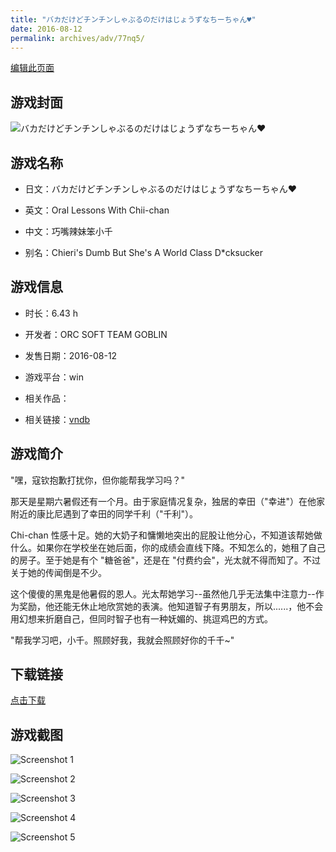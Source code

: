 ```yaml
---
title: "バカだけどチンチンしゃぶるのだけはじょうずなちーちゃん♥"
date: 2016-08-12
permalink: archives/adv/77nq5/
---
```

[编辑此页面](https://github.com/ACG-3/ADV3-source/blob/main/source/_posts/%E3%83%90%E3%82%AB%E3%81%A0%E3%81%91%E3%81%A9%E3%83%81%E3%83%B3%E3%83%81%E3%83%B3%E3%81%97%E3%82%83%E3%81%B6%E3%82%8B%E3%81%AE%E3%81%A0%E3%81%91%E3%81%AF%E3%81%98%E3%82%87%E3%81%86%E3%81%9A%E3%81%AA%E3%81%A1%E3%83%BC%E3%81%A1%E3%82%83%E3%82%93%E2%99%A5.md)

## 游戏封面

![バカだけどチンチンしゃぶるのだけはじょうずなちーちゃん♥](https://pan.timero.xyz/d/onedrive/img_lib_001/%E3%83%90%E3%82%AB%E3%81%A0%E3%81%91%E3%81%A9%E3%83%81%E3%83%B3%E3%83%81%E3%83%B3%E3%81%97%E3%82%83%E3%81%B6%E3%82%8B%E3%81%AE%E3%81%A0%E3%81%91%E3%81%AF%E3%81%98%E3%82%87%E3%81%86%E3%81%9A%E3%81%AA%E3%81%A1%E3%83%BC%E3%81%A1%E3%82%83%E3%82%93%E2%99%A5_cover.avif)


## 游戏名称

- 日文：バカだけどチンチンしゃぶるのだけはじょうずなちーちゃん♥
- 英文：Oral Lessons With Chii-chan
- 中文：巧嘴辣妹笨小千

- 别名：Chieri's Dumb But She's A World Class D*cksucker


## 游戏信息

- 时长：6.43 h
- 开发者：ORC SOFT TEAM GOBLIN
- 发售日期：2016-08-12
- 游戏平台：win
- 相关作品：

- 相关链接：[vndb](https://vndb.org/v19634)


## 游戏简介

"嘿，寇钦抱歉打扰你，但你能帮我学习吗？"

那天是星期六暑假还有一个月。由于家庭情况复杂，独居的幸田（"幸进"）在他家附近的康比尼遇到了幸田的同学千利（"千利"）。

Chi-chan 性感十足。她的大奶子和慵懒地突出的屁股让他分心，不知道该帮她做什么。如果你在学校坐在她后面，你的成绩会直线下降。不知怎么的，她租了自己的房子。至于她是有个 "糖爸爸"，还是在 "付费约会"，光太就不得而知了。不过关于她的传闻倒是不少。

这个傻傻的黑鬼是他暑假的恩人。光太帮她学习--虽然他几乎无法集中注意力--作为奖励，他还能无休止地欣赏她的表演。他知道智子有男朋友，所以......，他不会用幻想来折磨自己，但同时智子也有一种妩媚的、挑逗鸡巴的方式。

"帮我学习吧，小千。照顾好我，我就会照顾好你的千千~"




## 下载链接

[点击下载](https://pan.timero.xyz/onedrive/adv_lib_001/%E3%83%90%E3%82%AB%E3%81%A0%E3%81%91%E3%81%A9%E3%83%81%E3%83%B3%E3%83%81%E3%83%B3%E3%81%97%E3%82%83%E3%81%B6%E3%82%8B%E3%81%AE%E3%81%A0%E3%81%91%E3%81%AF%E3%81%98%E3%82%87%E3%81%86%E3%81%9A%E3%81%AA%E3%81%A1%E3%83%BC%E3%81%A1%E3%82%83%E3%82%93%E2%99%A5)


## 游戏截图


![Screenshot 1](https://pan.timero.xyz/d/onedrive/img_lib_001/%E3%83%90%E3%82%AB%E3%81%A0%E3%81%91%E3%81%A9%E3%83%81%E3%83%B3%E3%83%81%E3%83%B3%E3%81%97%E3%82%83%E3%81%B6%E3%82%8B%E3%81%AE%E3%81%A0%E3%81%91%E3%81%AF%E3%81%98%E3%82%87%E3%81%86%E3%81%9A%E3%81%AA%E3%81%A1%E3%83%BC%E3%81%A1%E3%82%83%E3%82%93%E2%99%A5_Screenshot_1.avif)

![Screenshot 2](https://pan.timero.xyz/d/onedrive/img_lib_001/%E3%83%90%E3%82%AB%E3%81%A0%E3%81%91%E3%81%A9%E3%83%81%E3%83%B3%E3%83%81%E3%83%B3%E3%81%97%E3%82%83%E3%81%B6%E3%82%8B%E3%81%AE%E3%81%A0%E3%81%91%E3%81%AF%E3%81%98%E3%82%87%E3%81%86%E3%81%9A%E3%81%AA%E3%81%A1%E3%83%BC%E3%81%A1%E3%82%83%E3%82%93%E2%99%A5_Screenshot_2.avif)

![Screenshot 3](https://pan.timero.xyz/d/onedrive/img_lib_001/%E3%83%90%E3%82%AB%E3%81%A0%E3%81%91%E3%81%A9%E3%83%81%E3%83%B3%E3%83%81%E3%83%B3%E3%81%97%E3%82%83%E3%81%B6%E3%82%8B%E3%81%AE%E3%81%A0%E3%81%91%E3%81%AF%E3%81%98%E3%82%87%E3%81%86%E3%81%9A%E3%81%AA%E3%81%A1%E3%83%BC%E3%81%A1%E3%82%83%E3%82%93%E2%99%A5_Screenshot_3.avif)

![Screenshot 4](https://pan.timero.xyz/d/onedrive/img_lib_001/%E3%83%90%E3%82%AB%E3%81%A0%E3%81%91%E3%81%A9%E3%83%81%E3%83%B3%E3%83%81%E3%83%B3%E3%81%97%E3%82%83%E3%81%B6%E3%82%8B%E3%81%AE%E3%81%A0%E3%81%91%E3%81%AF%E3%81%98%E3%82%87%E3%81%86%E3%81%9A%E3%81%AA%E3%81%A1%E3%83%BC%E3%81%A1%E3%82%83%E3%82%93%E2%99%A5_Screenshot_4.avif)

![Screenshot 5](https://pan.timero.xyz/d/onedrive/img_lib_001/%E3%83%90%E3%82%AB%E3%81%A0%E3%81%91%E3%81%A9%E3%83%81%E3%83%B3%E3%83%81%E3%83%B3%E3%81%97%E3%82%83%E3%81%B6%E3%82%8B%E3%81%AE%E3%81%A0%E3%81%91%E3%81%AF%E3%81%98%E3%82%87%E3%81%86%E3%81%9A%E3%81%AA%E3%81%A1%E3%83%BC%E3%81%A1%E3%82%83%E3%82%93%E2%99%A5_Screenshot_5.avif)

